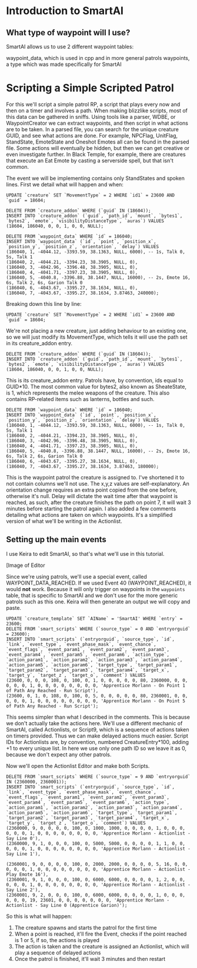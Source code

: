 # Introduction to SmartAI

## What type of waypoint will I use?

SmartAI allows us to use 2 different waypoint tables:

waypoint_data, which is used in cpp and in more general patrols
waypoints, a type which was made specifically for SmartAI


# Scripting a Simple Scripted Patrol

For this we'll script a simple patrol RP, a script that plays every now and then on a timer and involves a path.
When making blizzlike scripts, most of this data can be gathered in sniffs. Using tools like a parser, WDBE, or WaypointCreator we can extract waypoints, and then script in what actions are to be taken.
In a parsed file, you can search for the unique creature GUID, and see what actions are done. For example, NPCFlag, UnitFlag, StandState, EmoteState and Oneshot Emotes all can be found in the parsed file. Some actions will eventually be hidden, but then we can get creative or even investigate further. In Black Temple, for example, there are creatures that execute an Eat Emote by casting a serverside spell, but that isn't common.

The event we will be implementing contains only StandStates and spoken lines.
First we detail what will happen and when:

```
UPDATE `creature` SET `MovementType` = 2 WHERE `id1` = 23600 AND `guid` = 18604;

DELETE FROM `creature_addon` WHERE (`guid` IN (18604));
INSERT INTO `creature_addon` (`guid`, `path_id`, `mount`, `bytes1`, `bytes2`, `emote`, `visibilityDistanceType`, `auras`) VALUES
(18604, 186040, 0, 0, 1, 0, 0, NULL);

DELETE FROM `waypoint_data` WHERE `id` = 186040;
INSERT INTO `waypoint_data` (`id`, `point`, `position_x`, `position_y`, `position_z`, `orientation`, `delay`) VALUES
(186040, 1, -4044.12, -3393.59, 38.1363, NULL, 6000), -- 1s, Talk 0, 5s, Talk 1
(186040, 2, -4044.21, -3394.23, 38.3905, NULL, 0),
(186040, 3, -4042.96, -3396.48, 38.3905, NULL, 0),
(186040, 4, -4041.71, -3397.23, 38.3905, NULL, 0),
(186040, 5, -4040.8, -3396.88, 38.1447, NULL, 16000), -- 2s, Emote 16, 6s, Talk 2, 6s, Garion Talk 0
(186040, 6, -4043.67, -3395.27, 38.1634, NULL, 0),
(186040, 7, -4043.67, -3395.27, 38.1634, 3.87463, 240000);
```

Breaking down this line by line:

```
UPDATE `creature` SET `MovementType` = 2 WHERE `id1` = 23600 AND `guid` = 18604;
```

We're not placing a new creature, just adding behaviour to an existing one, so we will just modify its MovementType, which tells it will use the path set in its creature_addon entry.

```
DELETE FROM `creature_addon` WHERE (`guid` IN (18604));
INSERT INTO `creature_addon` (`guid`, `path_id`, `mount`, `bytes1`, `bytes2`, `emote`, `visibilityDistanceType`, `auras`) VALUES
(18604, 186040, 0, 0, 1, 0, 0, NULL);
```

This is its creature_addon entry. Patrols have, by convention, ids equal to GUID*10. The most common value for bytes2, also known as SheateState, is 1, which represents the melee weapons of the creature. This also contains RP-related items such as lanterns, bottles and such.

```
DELETE FROM `waypoint_data` WHERE `id` = 186040;
INSERT INTO `waypoint_data` (`id`, `point`, `position_x`, `position_y`, `position_z`, `orientation`, `delay`) VALUES
(186040, 1, -4044.12, -3393.59, 38.1363, NULL, 6000), -- 1s, Talk 0, 5s, Talk 1
(186040, 2, -4044.21, -3394.23, 38.3905, NULL, 0),
(186040, 3, -4042.96, -3396.48, 38.3905, NULL, 0),
(186040, 4, -4041.71, -3397.23, 38.3905, NULL, 0),
(186040, 5, -4040.8, -3396.88, 38.1447, NULL, 16000), -- 2s, Emote 16, 6s, Talk 2, 6s, Garion Talk 0
(186040, 6, -4043.67, -3395.27, 38.1634, NULL, 0),
(186040, 7, -4043.67, -3395.27, 38.1634, 3.87463, 180000);
```

This is the waypoint patrol the creature is assigned to. I've shortened it to not contain columns we'll not use.
The x,y,z values are self-explanatory. An orientation change requires an extra point copied from the one before, otherwise it's null. Delay will dictate the wait time after that waypoint is reached, as such, after the creature finishes the path on point 7, it will wait 3 minutes before starting the patrol again.
I also added a few comments detailing what actions are taken on which waypoints. It's a simplified version of what we'll be writing in the Actionlist.

## Setting up the main events

I use Keira to edit SmartAI, so that's what we'll use in this tutorial.

[Image of Editor

Since we're using patrols, we'll use a special event, called WAYPOINT_DATA_REACHED. If we used Event 40 (WAYPOINT_REACHED), it would **not** work. Because it will only trigger on waypoints in the `waypoints` table, that is specific to SmartAI and we don't use for the more generic patrols such as this one.
Keira will then generate an output we will copy and paste.

```
UPDATE `creature_template` SET `AIName` = 'SmartAI' WHERE `entry` = 23600;
DELETE FROM `smart_scripts` WHERE (`source_type` = 0 AND `entryorguid` = 23600);
INSERT INTO `smart_scripts` (`entryorguid`, `source_type`, `id`, `link`, `event_type`, `event_phase_mask`, `event_chance`, `event_flags`, `event_param1`, `event_param2`, `event_param3`, `event_param4`, `event_param5`, `event_param6`, `action_type`, `action_param1`, `action_param2`, `action_param3`, `action_param4`, `action_param5`, `action_param6`, `target_type`, `target_param1`, `target_param2`, `target_param3`, `target_param4`, `target_x`, `target_y`, `target_z`, `target_o`, `comment`) VALUES
(23600, 0, 0, 0, 108, 0, 100, 0, 1, 0, 0, 0, 0, 0, 80, 2360000, 0, 0, 0, 0, 0, 1, 0, 0, 0, 0, 0, 0, 0, 0, 'Apprentice Morlann - On Point 1 of Path Any Reached - Run Script'),
(23600, 0, 1, 0, 108, 0, 100, 0, 5, 0, 0, 0, 0, 0, 80, 2360001, 0, 0, 0, 0, 0, 1, 0, 0, 0, 0, 0, 0, 0, 0, 'Apprentice Morlann - On Point 5 of Path Any Reached - Run Script');
```

This seems simpler than what I described in the comments. This is because we don't actually take the actions here. We'll use a different mechanic of SmartAI, called Actionlists, or Script9, which is a sequence of actions taken on timers provided. Thus we can make delayed actions much easier. Script IDs for Actionlists are, by convention, numbered CreatureEntry*100, adding +1 to every unique list.
In here we use only one path ID so we leave it as 0, because we don't expect any other patrols.

Now we'll open the Actionlist Editor and make both Scripts.

```
DELETE FROM `smart_scripts` WHERE (`source_type` = 9 AND `entryorguid` IN (2360000, 2360001));
INSERT INTO `smart_scripts` (`entryorguid`, `source_type`, `id`, `link`, `event_type`, `event_phase_mask`, `event_chance`, `event_flags`, `event_param1`, `event_param2`, `event_param3`, `event_param4`, `event_param5`, `event_param6`, `action_type`, `action_param1`, `action_param2`, `action_param3`, `action_param4`, `action_param5`, `action_param6`, `target_type`, `target_param1`, `target_param2`, `target_param3`, `target_param4`, `target_x`, `target_y`, `target_z`, `target_o`, `comment`) VALUES
(2360000, 9, 0, 0, 0, 0, 100, 0, 1000, 1000, 0, 0, 0, 0, 1, 0, 0, 0, 0, 0, 0, 1, 0, 0, 0, 0, 0, 0, 0, 0, 'Apprentice Morlann - Actionlist - Say Line 0'),
(2360000, 9, 1, 0, 0, 0, 100, 0, 5000, 5000, 0, 0, 0, 0, 1, 1, 0, 0, 0, 0, 0, 1, 0, 0, 0, 0, 0, 0, 0, 0, 'Apprentice Morlann - Actionlist - Say Line 1'),

(2360001, 9, 0, 0, 0, 0, 100, 0, 2000, 2000, 0, 0, 0, 0, 5, 16, 0, 0, 0, 0, 0, 1, 0, 0, 0, 0, 0, 0, 0, 0, 'Apprentice Morlann - Actionlist - Play Emote 16'),
(2360001, 9, 1, 0, 0, 0, 100, 0, 6000, 6000, 0, 0, 0, 0, 1, 2, 0, 0, 0, 0, 0, 1, 0, 0, 0, 0, 0, 0, 0, 0, 'Apprentice Morlann - Actionlist - Say Line 2'),
(2360001, 9, 2, 0, 0, 0, 100, 0, 6000, 6000, 0, 0, 0, 0, 1, 0, 0, 0, 0, 0, 0, 19, 23601, 0, 0, 0, 0, 0, 0, 0, 'Apprentice Morlann - Actionlist - Say Line 0 (Apprentice Garion)');
```

So this is what will happen:
1. The creature spawns and starts the patrol for the first time
2. When a point is reached, it'll fire the Event, checks if the point reached is 1 or 5, if so, the actions is played
3. The action is taken and the creature is assigned an Actionlist, which will play a sequence of delayed actions
4. Once the patrol is finished, it'll wait 3 minutes and then restart
